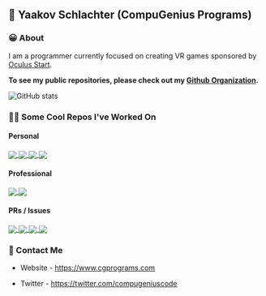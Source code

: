 ## 👋 Yaakov Schlachter (CompuGenius Programs)

### 😀 About
I am a programmer currently focused on creating VR games sponsored by [Oculus Start](https://www.oculus.com).

**To see my public repositories, please check out my [Github Organization](https://github.com/CompuGenius-Programs).**

![GitHub stats](https://github-readme-stats.vercel.app/api?username=compugenius&hide=stars&count_private=true&show_icons=true&theme=algolia)

### 👨‍💻 Some Cool Repos I've Worked On
#### Personal
<a href="https://github.com/CompuGenius-Programs/SudoCopilot">
  <img align="center" src="https://github-readme-stats.vercel.app/api/pin/?username=compugenius-programs&repo=sudocopilot&show_owner=true&theme=algolia" />
</a>
<a href="https://github.com/CompuGenius-Programs/auto-ktane">
  <img align="center" src="https://github-readme-stats.vercel.app/api/pin/?username=compugenius-programs&repo=auto-ktane&show_owner=true&theme=algolia" />
</a>
<a href="https://github.com/CompuGenius-Programs/Tic-Tac-Toe-AI">
  <img align="center" src="https://github-readme-stats.vercel.app/api/pin/?username=compugenius-programs&repo=tic-tac-toe-ai&show_owner=true&theme=algolia" />
</a>
<a href="https://github.com/CompuGenius-Programs/CGPrograms-Bot">
  <img align="center" src="https://github-readme-stats.vercel.app/api/pin/?username=compugenius-programs&repo=cgprograms-bot&show_owner=true&theme=algolia" />
</a>

#### Professional
<a href="https://github.com/CompuGenius-Programs/Collapsus-V2">
  <img align="center" src="https://github-readme-stats.vercel.app/api/pin/?username=compugenius-programs&repo=collapsus-v2&show_owner=true&theme=algolia" />
</a>
<a href="https://github.com/CompuGenius-Programs/VRIF-Bot">
  <img align="center" src="https://github-readme-stats.vercel.app/api/pin/?username=compugenius-programs&repo=vrif-bot&show_owner=true&theme=algolia" />
</a>

#### PRs / Issues
<a href="https://github.com/Unity-Technologies/ml-agents">
  <img align="center" src="https://github-readme-stats.vercel.app/api/pin/?username=unity-technologies&repo=ml-agents&show_owner=true&theme=algolia" />
</a>
<a href="https://github.com/upptime/upptime">
  <img align="center" src="https://github-readme-stats.vercel.app/api/pin/?username=upptime&repo=upptime&show_owner=true&theme=algolia" />
</a>
<a href="https://github.com/kosherjava/zmanim">
  <img align="center" src="https://github-readme-stats.vercel.app/api/pin/?username=kosherjava&repo=zmanim&show_owner=true&theme=algolia" />
</a>
<a href="https://github.com/mrob95/pyvda">
  <img align="center" src="https://github-readme-stats.vercel.app/api/pin/?username=mrob95&repo=pyvda&show_owner=true&theme=algolia" />
</a>


### 📧 Contact Me

- Website - https://www.cgprograms.com

- Twitter - https://twitter.com/compugeniuscode
